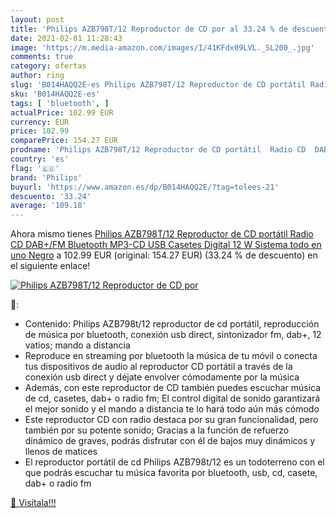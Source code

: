 ```yaml
---
layout: post
title: 'Philips AZB798T/12 Reproductor de CD por al 33.24 % de descuento'
date: 2021-02-01 11:28:43
image: 'https://m.media-amazon.com/images/I/41KFdx09LVL._SL200_.jpg'
comments: true
category: ofertas
author: ring
slug: 'B014HAQQ2E-es Philips AZB798T/12 Reproductor de CD portátil Radio CD...'
sku: 'B014HAQQ2E-es'
tags: [ 'bluetooth', ]
actualPrice: 102.99 EUR
currency: EUR
price: 102.99
comparePrice: 154.27 EUR
prodname: 'Philips AZB798T/12 Reproductor de CD portátil  Radio CD  DAB+/FM  Bluetooth  MP3-CD  USB  Casetes  Digital  12 W  Sistema todo en uno  Negro'
country: 'es'
flag: '🇪🇸'
brand: 'Philips'
buyurl: 'https://www.amazon.es/dp/B014HAQQ2E/?tag=tolees-21'
descuento: '33.24'
average: '109.18'
---
```


Ahora mismo tienes [Philips AZB798T/12 Reproductor de CD portátil  Radio CD  DAB+/FM  Bluetooth  MP3-CD  USB  Casetes  Digital  12 W  Sistema todo en uno  Negro](https://www.amazon.es/dp/B014HAQQ2E/?tag=tolees-21) a 102.99 EUR (original: 154.27 EUR) (33.24 %  de descuento) en el siguiente enlace!

[![Philips AZB798T/12 Reproductor de CD por](https://m.media-amazon.com/images/I/41KFdx09LVL._SL200_.jpg)](https://www.amazon.es/dp/B014HAQQ2E/?tag=tolees-21)

🔎:

- Contenido: Philips AZB798t/12 reproductor de cd portátil, reproducción de música por bluetooth, conexión usb direct, sintonizador fm, dab+, 12 vatios; mando a distancia
- Reproduce en streaming por bluetooth la música de tu móvil o conecta tus dispositivos de audio al reproductor CD portátil a través de la conexión usb direct y déjate envolver cómodamente por la música
- Además, con este reproductor de CD también puedes escuchar música de cd, casetes, dab+ o radio fm; El control digital de sonido garantizará el mejor sonido y el mando a distancia te lo hará todo aún más cómodo
- Este reproductor CD con radio destaca por su gran funcionalidad, pero también por su potente sonido; Gracias a la función de refuerzo dinámico de graves, podrás disfrutar con él de bajos muy dinámicos y llenos de matices
- El reproductor portátil de cd Philips AZB798t/12 es un todoterreno con el que podrás escuchar tu música favorita por bluetooth, usb, cd, casete, dab+ o radio fm

[🛒 Visítala!!!](https://www.amazon.es/dp/B014HAQQ2E/?tag=tolees-21)
